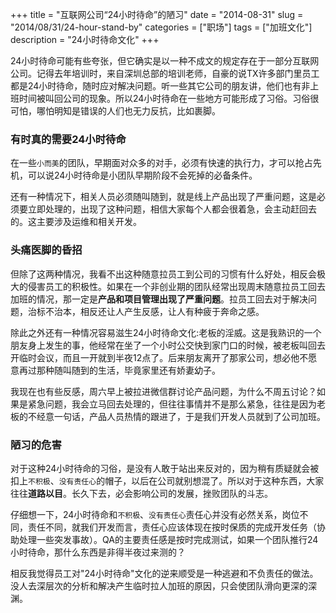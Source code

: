 +++
title = "互联网公司“24小时待命”的陋习"
date = "2014-08-31"
slug = "2014/08/31/24-hour-stand-by"
categories = ["职场"]
tags = ["加班文化"]
description = "24小时待命文化"
+++

24小时待命可能有些夸张，但它确实是以一种不成文的规定存在于一部分互联网公司。记得去年培训时，来自深圳总部的培训老师，自豪的说TX许多部门里员工都是24小时待命，随时应对解决问题。听一些其它公司的朋友讲，他们也有非上班时间被叫回公司的现象。所以24小时待命在一些地方可能形成了习俗。习俗很可怕，哪怕明知是错误的人们也无力反抗，比如裹脚。

### 有时真的需要24小时待命
在一些`小而美`的团队，早期面对众多的对手，必须有快速的执行力，才可以抢占先机，可以说24小时待命是小团队早期阶段不会死掉的必备条件。

还有一种情况下，相关人员必须随叫随到，就是线上产品出现了严重问题，这是必须要立即处理的，出现了这种问题，相信大家每个人都会很着急，会主动赶回去的。这主要涉及运维和相关开发。

### 头痛医脚的昏招
但除了这两种情况，我看不出这种随意拉员工到公司的习惯有什么好处，相反会极大的侵害员工的积极性。如果在一个非创业期的团队经常出现周末随意拉员工回去加班的情况，那一定是**产品和项目管理出现了严重问题**。拉员工回去对于解决问题，治标不治本，相反还让人产生反感，让人有种疲于奔命之感。

除此之外还有一种情况容易滋生24小时待命文化:老板的淫威。这是我熟识的一个朋友身上发生的事，他经常在坐了一个小时公交快到家门口的时候，被老板叫回去开临时会议，而且一开就到半夜12点了。后来朋友离开了那家公司，想必他不愿意再过那种随叫随到的生活，毕竟家里还有娇妻幼子。

我现在也有些反感，周六早上被拉进微信群讨论产品问题，为什么不周五讨论？如果是紧急问题，我会立马回去处理的，但往往事情并不是那么紧急，往往是因为老板的不经意一句话，产品人员热情的跟进了，于是我们开发人员就到了公司加班。

### 陋习的危害
对于这种24小时待命的习俗，是没有人敢于站出来反对的，因为稍有质疑就会被扣上`不积极`、`没有责任心`的帽子，以后在公司就别想混了。所以对于这种东西，大家往往**道路以目**。长久下去，必会影响公司的发展，挫败团队的斗志。

仔细想一下，24小时待命和`不积极`、`没有责任心`责任心并没有必然关系，岗位不同，责任不同，就我们开发而言，责任心应该体现在按时保质的完成开发任务（协助处理一些突发事故）。QA的主要责任感是按时完成测试，如果一个团队推行24小时待命，那什么东西是非得半夜过来测的？

相反我觉得员工对"24小时待命"文化的逆来顺受是一种逃避和不负责任的做法。没人去深层次的分析和解决产生临时拉人加班的原因，只会使团队滑向更深的深渊。
